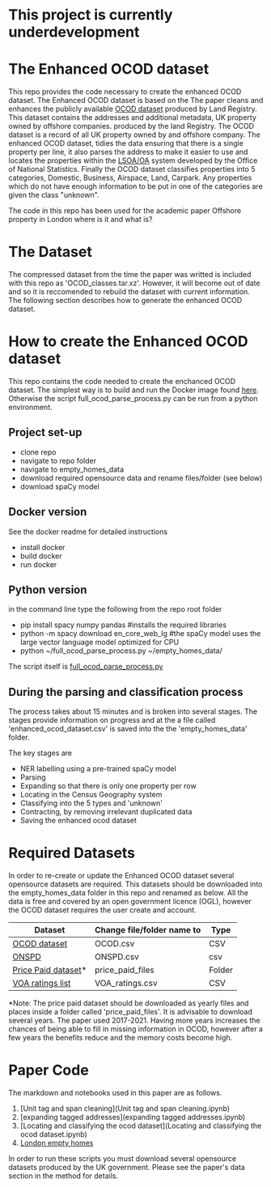 # This project is currently underdevelopment

# The Enhanced OCOD dataset

This repo provides the code necessary to create the enhanced OCOD dataset. The Enhanced OCOD dataset is based on the The paper cleans and enhances the publicly available [OCOD dataset](https://use-land-property-data.service.gov.uk/datasets/ocod) produced by Land Registry. This dataset contains the addresses and additional metadata, UK property owned by offshore companies.
produced by the land Registry. The OCOD dataset is a record of all UK property owned by and offshore company. The enhanced OCOD dataset, tidies the data ensuring that there is a single property per line, it also parses the address to make it easier to use and locates the properties within the [LSOA/OA](https://www.ons.gov.uk/methodology/geography/ukgeographies/censusgeography) system developed by the Office of National Statistics. Finally the OCOD dataset classifies properties into 5 categories, Domestic, Business, Airspace, Land, Carpark. Any properties which do not have enough information to be put in one of the categories are given the class "unknown".

The code in this repo has been used for the academic paper Offshore property in London where is it and what is?

# The Dataset

The compressed dataset from the time the paper was writted is included with this repo as 'OCOD_classes.tar.xz'. However, it will become out of date and so it is reccomended to rebuild the dataset with current information. The following section describes how to generate the enhanced OCOD dataset.

# How to create the Enhanced OCOD dataset
This repo contains the code needed to create the enchanced OCOD dataset. The simplest way is to build and run the Docker image found [here](dockerfile). Otherwise the script full_ocod_parse_process.py can be run from a python environment.

## Project set-up

- clone repo
- navigate to repo folder
- navigate to empty_homes_data
- download required opensource data and rename files/folder (see below)
- download spaCy model

## Docker version

See the docker readme for detailed instructions

- install docker
- build docker
- run docker

## Python version

in the command line type the following from the repo root folder

- pip install spacy numpy pandas #installs the required libraries
- python -m spacy download en_core_web_lg #the spaCy model uses the large vector language model optimized for CPU
- python ~/full_ocod_parse_process.py ~/empty_homes_data/

The script itself is [full_ocod_parse_process.py](full_ocod_parse_process.py)

## During the parsing and classification process

The process takes about 15 minutes and is broken into several stages. The stages provide information on progress and at the a file called
'enhanced_ocod_dataset.csv' is saved into the the 'empty_homes_data' folder.

The key stages are

- NER labelling using a pre-trained spaCy model
- Parsing
- Expanding so that there is only one property per row
- Locating in the Census Geography system
- Classifying into the 5 types and 'unknown'
- Contracting, by removing irrelevant duplicated data
- Saving the enhanced ocod dataset


# Required Datasets

In order to re-create or update the Enhanced OCOD dataset several opensource datasets are required. This datasets should be downloaded into the empty_homes_data folder in this repo and renamed as below. All the data is free and covered by an open government licence (OGL), however the OCOD dataset requires the user create and account.

| Dataset                                                                                             | Change file/folder name to | Type   |
|-----------------------------------------------------------------------------------------------------|----------------------------|--------|
| [ OCOD dataset ]( https://use-land-property-data.service.gov.uk/datasets/ocod )                     | OCOD.csv                   | CSV    |
| [ONSPD](https://geoportal.statistics.gov.uk/search?q=onspd)                                         | ONSPD.csv                  | csv    |
| [Price Paid dataset](https://www.gov.uk/government/statistical-data-sets/price-paid-data-downloads)* | price_paid_files           | Folder |
| [VOA ratings list](https://voaratinglists.blob.core.windows.net/html/rlidata.htm)                   | VOA_ratings.csv            | CSV    |

*Note: The price paid dataset should be downloaded as yearly files and places inside a folder called 'price_paid_files'. It is advisable to download several years. The paper used 2017-2021. Having more years increases the chances of being able to fill in missing information in OCOD, however after a few years the benefits reduce and the memory costs become high.

# Paper  Code

The markdown and notebooks used in this paper are as follows.

1. [Unit tag and span cleaning](Unit tag and span cleaning.ipynb)
2. [expanding tagged addresses](expanding tagged addresses.ipynb)
3. [Locating and classifying the ocod dataset](Locating and classifying the ocod dataset.ipynb)
4. [London empty homes](London_empty_homes.Rmd)

In order to run these scripts you must download several opensource datasets produced by the UK government.
Please see the paper's data section in the method for details.

